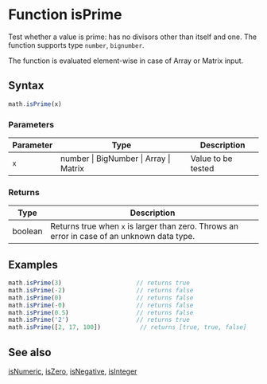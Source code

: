 <!-- Note: This file is automatically generated from source code comments. Changes made in this file will be overridden. -->

# Function isPrime

Test whether a value is prime: has no divisors other than itself and one.
The function supports type `number`, `bignumber`.

The function is evaluated element-wise in case of Array or Matrix input.


## Syntax

```js
math.isPrime(x)
```

### Parameters

Parameter | Type | Description
--------- | ---- | -----------
`x` | number &#124; BigNumber &#124; Array &#124; Matrix | Value to be tested

### Returns

Type | Description
---- | -----------
boolean | Returns true when `x` is larger than zero. Throws an error in case of an unknown data type.


## Examples

```js
math.isPrime(3)                     // returns true
math.isPrime(-2)                    // returns false
math.isPrime(0)                     // returns false
math.isPrime(-0)                    // returns false
math.isPrime(0.5)                   // returns false
math.isPrime('2')                   // returns true
math.isPrime([2, 17, 100])           // returns [true, true, false]
```


## See also

[isNumeric](isNumeric.md),
[isZero](isZero.md),
[isNegative](isNegative.md),
[isInteger](isInteger.md)
